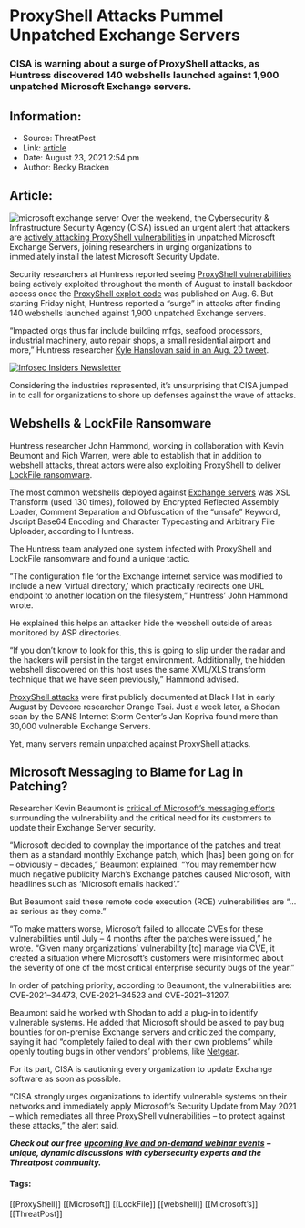 # ProxyShell Attacks Pummel Unpatched Exchange Servers
### CISA is warning about a surge of ProxyShell attacks, as Huntress discovered 140 webshells launched against 1,900 unpatched Microsoft Exchange servers.

## Information:
+ Source: ThreatPost
+ Link: [article](https://kasperskycontenthub.com/threatpost-global/?p=168879)
+ Date: August 23, 2021  2:54 pm
+ Author: Becky Bracken


## Article:
![microsoft exchange server](https://media.threatpost.com/wp-content/uploads/sites/103/2020/04/07164022/microsoft-exchange.jpg)
Over the weekend, the Cybersecurity & Infrastructure Security Agency (CISA) issued an urgent alert that attackers are [actively attacking ProxyShell vulnerabilities](https://us-cert.cisa.gov/ncas/current-activity/2021/08/21/urgent-protect-against-active-exploitation-proxyshell) in unpatched Microsoft Exchange Servers, joining researchers in urging organizations to immediately install the latest Microsoft Security Update.


Security researchers at Huntress reported seeing [ProxyShell vulnerabilities](https://www.huntress.com/blog/rapid-response-microsoft-exchange-servers-still-vulnerable-to-proxyshell-exploit) being actively exploited throughout the month of August to install backdoor access once the [ProxyShell exploit code](https://peterjson.medium.com/reproducing-the-proxyshell-pwn2own-exploit-49743a4ea9a1) was published on Aug. 6. But starting Friday night, Huntress reported a “surge” in attacks after finding 140 webshells launched against 1,900 unpatched Exchange servers.


“Impacted orgs thus far include building mfgs, seafood processors, industrial machinery, auto repair shops, a small residential airport and more,” Huntress researcher [Kyle Hanslovan said in an Aug. 20 tweet](https://twitter.com/KyleHanslovan/status/1428804893423382532).


[![Infosec Insiders Newsletter](https://media.threatpost.com/wp-content/uploads/sites/103/2021/07/10165815/infosec_insiders_in_article_promo.png)](https://threatpost.com/infosec-insider-subscription-page/?utm_source=ART&utm_medium=ART&utm_campaign=InfosecInsiders_Newsletter_Promo/)


Considering the industries represented, it’s unsurprising that CISA jumped in to call for organizations to shore up defenses against the wave of attacks.


**Webshells & LockFile Ransomware**
-----------------------------------


Huntress researcher John Hammond, working in collaboration with Kevin Beumont and Rich Warren, were able to establish that in addition to webshell attacks, threat actors were also exploiting ProxyShell to deliver [LockFile ransomware](https://pbs.twimg.com/media/E9TmPo6XMAYCnO-?format=jpg&name=4096x4096).


The most common webshells deployed against [Exchange servers](https://threatpost.com/how-to-reduce-exchange-server-downtime/168344/) was XSL Transform (used 130 times), followed by Encrypted Reflected Assembly Loader, Comment Separation and Obfuscation of the “unsafe” Keyword, Jscript Base64 Encoding and Character Typecasting and Arbitrary File Uploader, according to Huntress.


The Huntress team analyzed one system infected with ProxyShell and LockFile ransomware and found a unique tactic.


“The configuration file for the Exchange internet service was modified to include a new ‘virtual directory,’ which practically redirects one URL endpoint to another location on the filesystem,” Huntress’ John Hammond wrote.


He explained this helps an attacker hide the webshell outside of areas monitored by ASP directories.


“If you don’t know to look for this, this is going to slip under the radar and the hackers will persist in the target environment. Additionally, the hidden webshell discovered on this host uses the same XML/XLS transform technique that we have seen previously,” Hammond advised.



[ProxyShell attacks](https://threatpost.com/exchange-servers-attack-proxyshell/168661/) were first publicly documented at Black Hat in early August by Devcore researcher Orange Tsai. Just a week later, a Shodan scan by the SANS Internet Storm Center’s Jan Kopriva found more than 30,000 vulnerable Exchange Servers.


Yet, many servers remain unpatched against ProxyShell attacks.


**Microsoft Messaging to Blame for Lag in Patching?**
-----------------------------------------------------


Researcher Kevin Beaumont is [critical of Microsoft’s messaging efforts](https://doublepulsar.com/multiple-threat-actors-including-a-ransomware-gang-exploiting-exchange-proxyshell-vulnerabilities-c457b1655e9c) surrounding the vulnerability and the critical need for its customers to update their Exchange Server security.


“Microsoft decided to downplay the importance of the patches and treat them as a standard monthly Exchange patch, which [has] been going on for – obviously – decades,” Beaumont explained. “You may remember how much negative publicity March’s Exchange patches caused Microsoft, with headlines such as ‘Microsoft emails hacked’.”


But Beaumont said these remote code execution (RCE) vulnerabilities are “…as serious as they come.”


“To make matters worse, Microsoft failed to allocate CVEs for these vulnerabilities until July – 4 months after the patches were issued,” he wrote. “Given many organizations’ vulnerability [to] manage via CVE, it created a situation where Microsoft’s customers were misinformed about the severity of one of the most critical enterprise security bugs of the year.”


In order of patching priority, according to Beaumont, the vulnerabilities are: CVE-2021–34473, CVE-2021–34523 and CVE-2021–31207.


Beaumont said he worked with Shodan to add a plug-in to identify vulnerable systems. He added that Microsoft should be asked to pay bug bounties for on-premise Exchange servers and criticized the company, saying it had “completely failed to deal with their own problems” while openly touting bugs in other vendors’ problems, like [Netgear](https://www.microsoft.com/security/blog/2021/06/30/microsoft-finds-new-netgear-firmware-vulnerabilities-that-could-lead-to-identity-theft-and-full-system-compromise/).


For its part, CISA is cautioning every organization to update Exchange software as soon as possible.


“CISA strongly urges organizations to identify vulnerable systems on their networks and immediately apply Microsoft’s Security Update from May 2021 – which remediates all three ProxyShell vulnerabilities – to protect against these attacks,” the alert said.  

***Check out our free*** [***upcoming live and on-demand webinar events***](https://threatpost.com/category/webinars/) ***– unique, dynamic discussions with cybersecurity experts and the Threatpost community.***




#### Tags:
[[ProxyShell]] [[Microsoft]] [[LockFile]] [[webshell]] [[Microsoft’s]] [[ThreatPost]]
